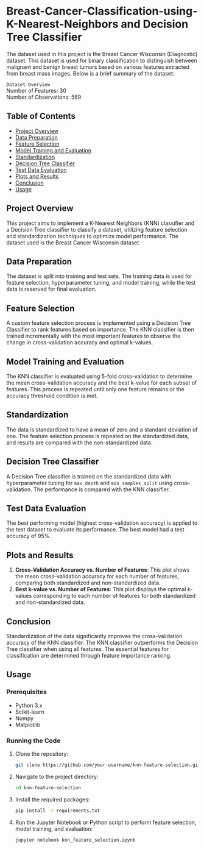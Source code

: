 # Breast-Cancer-Classification-using-K-Nearest-Neighbors and Decision Tree Classifier

The dataset used in this project is the Breast Cancer Wisconsin (Diagnostic) dataset. This dataset is used for binary classification to distinguish between malignant and benign breast tumors based on various features extracted from breast mass images. Below is a brief summary of the dataset:

`Dataset Overview`<br>
Number of Features: 30 <br>
Number of Observations: 569 <br>

## Table of Contents

- [Project Overview](#project-overview)
- [Data Preparation](#data-preparation)
- [Feature Selection](#feature-selection)
- [Model Training and Evaluation](#model-training-and-evaluation)
- [Standardization](#standardization)
- [Decision Tree Classifier](#decision-tree-classifier)
- [Test Data Evaluation](#test-data-evaluation)
- [Plots and Results](#plots-and-results)
- [Conclusion](#conclusion)
- [Usage](#usage)

## Project Overview

This project aims to implement a K-Nearest Neighbors (KNN) classifier and a Decision Tree classifier to classify a dataset, utilizing feature selection and standardization techniques to optimize model performance. The dataset used is the Breast Cancer Wisconsin dataset.

## Data Preparation

The dataset is split into training and test sets. The training data is used for feature selection, hyperparameter tuning, and model training, while the test data is reserved for final evaluation.

## Feature Selection

A custom feature selection process is implemented using a Decision Tree Classifier to rank features based on importance. The KNN classifier is then trained incrementally with the most important features to observe the change in cross-validation accuracy and optimal k-values.

## Model Training and Evaluation

The KNN classifier is evaluated using 5-fold cross-validation to determine the mean cross-validation accuracy and the best k-value for each subset of features. This process is repeated until only one feature remains or the accuracy threshold condition is met.

## Standardization

The data is standardized to have a mean of zero and a standard deviation of one. The feature selection process is repeated on the standardized data, and results are compared with the non-standardized data.

## Decision Tree Classifier

A Decision Tree classifier is trained on the standardized data with hyperparameter tuning for `max_depth` and `min_samples_split` using cross-validation. The performance is compared with the KNN classifier.

## Test Data Evaluation

The best performing model (highest cross-validation accuracy) is applied to the test dataset to evaluate its performance. The best model had a test accuracy of 95%.

## Plots and Results

1. **Cross-Validation Accuracy vs. Number of Features**: This plot shows the mean cross-validation accuracy for each number of features, comparing both standardized and non-standardized data.
2. **Best k-value vs. Number of Features**: This plot displays the optimal k-values corresponding to each number of features for both standardized and non-standardized data.

## Conclusion

Standardization of the data significantly improves the cross-validation accuracy of the KNN classifier. The KNN classifier outperforms the Decision Tree classifier when using all features. The essential features for classification are determined through feature importance ranking.

## Usage

### Prerequisites

- Python 3.x
- Scikit-learn
- Numpy
- Matplotlib

### Running the Code

1. Clone the repository:
    ```bash
    git clone https://github.com/your-username/knn-feature-selection.git
    ```
2. Navigate to the project directory:
    ```bash
    cd knn-feature-selection
    ```
3. Install the required packages:
    ```bash
    pip install -r requirements.txt
    ```
4. Run the Jupyter Notebook or Python script to perform feature selection, model training, and evaluation:
    ```bash
    jupyter notebook knn_feature_selection.ipynb
    ```
